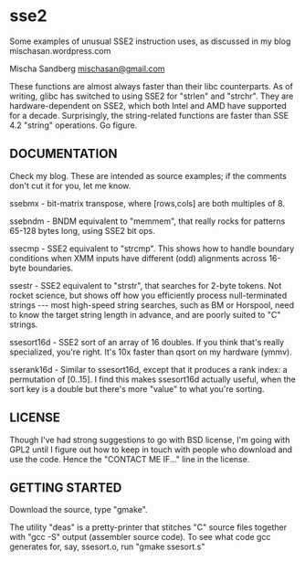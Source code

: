 sse2
====

Some examples of unusual SSE2 instruction uses, as discussed in my blog mischasan.wordpress.com

Mischa Sandberg  mischasan@gmail.com

These functions are almost always faster than their libc counterparts.
As of writing, glibc has switched to using SSE2 for "strlen" and "strchr".
They are hardware-dependent on SSE2, which both Intel and AMD have supported for a decade.
Surprisingly, the string-related functions are faster than SSE 4.2 "string" operations.
Go figure.

DOCUMENTATION
-------------

Check my blog. These are intended as source examples; if the comments don't cut it for you, let me know.

ssebmx     - bit-matrix transpose, where [rows,cols] are both multiples of 8.
             
ssebndm    - BNDM equivalent to "memmem", that really rocks for patterns 65-128 bytes long, using SSE2 bit ops.

ssecmp     - SSE2 equivalent to "strcmp". This shows how to handle boundary conditions when XMM inputs
             have different (odd) alignments across 16-byte boundaries.
          
ssestr     - SSE2 equivalent to "strstr", that searches for 2-byte tokens. Not rocket science,
             but shows off how you efficiently process null-terminated strings --- most high-speed string
             searches, such as BM or Horspool, need to know the target string length in advance,
             and are poorly suited to "C" strings.

ssesort16d - SSE2 sort of an array of 16 doubles. If you think that's really specialized, you're right.
             It's 10x faster than qsort on my hardware (ymmv).

sserank16d - Similar to ssesort16d, except that it produces a rank index: a permutation of [0..15].
             I find this makes ssesort16d actually useful, when the sort key is a double but there's more
             "value" to what you're sorting.

LICENSE
-------

Though I've had strong suggestions to go with BSD license, I'm going with GPL2 until I figure out
how to keep in touch with people who download and use the code. Hence the "CONTACT ME IF..." line in the license.

GETTING STARTED
---------------

Download the source, type "gmake".

The utility "deas" is a pretty-printer that stitches "C" source files together with "gcc -S" output 
(assembler source code). To see what code gcc generates for, say, ssesort.o, run "gmake ssesort.s"
